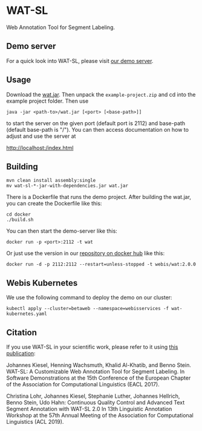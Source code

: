 WAT-SL
======
Web Annotation Tool for Segment Labeling.

Demo server
-----------
For a quick look into WAT-SL, please visit [our demo server](https://demo.webis.de/wat-sl/).


Usage
-----
Download the [wat.jar](https://github.com/webis-de/wat/releases/download/2.0.0/wat.jar). Then unpack the <code>example-project.zip</code> and cd into the example project folder. Then use

```
java -jar <path-to>/wat.jar [<port> [<base-path>]]
```

to start the server on the given port (default port is 2112) and base-path (default base-path is "/"). You can then access documentation on how to adjust and use the server at

[http://localhost:<port><base-path>/index.html](http://localhost:2112/index.html)


Building
--------

```
mvn clean install assembly:single
mv wat-sl-*-jar-with-dependencies.jar wat.jar
```

There is a Dockerfile that runs the demo project. After building the wat.jar, you can create the Dockerfile like this:

```
cd docker
./build.sh
```

You can then start the demo-server like this:

```
docker run -p <port>:2112 -t wat
```

Or just use the version in our [repository on docker hub](https://hub.docker.com/r/webis/wat/) like this:

```
docker run -d -p 2112:2112 --restart=unless-stopped -t webis/wat:2.0.0
```


Webis Kubernetes
----------------
We use the following command to deploy the demo on our cluster:
```
kubectl apply --cluster=betaweb --namespace=webisservices -f wat-kubernetes.yaml
```
    
    
Citation
--------
If you use WAT-SL in your scientific work, please refer to it using [this publication](https://webis.de/publications.html#filter:WAT-SL%20A%20Customizable%20Web%20Annotation%20Tool%20for%20Segment%20Labeling):

Johannes Kiesel, Henning Wachsmuth, Khalid Al-Khatib, and Benno Stein. WAT-SL: A Customizable Web Annotation Tool for Segment Labeling. In Software Demonstrations at the 15th Conference of the European Chapter of the Association for Computational Linguistics (EACL 2017).

Christina Lohr, Johannes Kiesel, Stephanie Luther, Johannes Hellrich, Benno Stein, Udo Hahn: Continuous Quality Control and Advanced Text Segment Annotation with WAT-SL 2.0 In 13th Linguistic Annotation Workshop at the 57th Annual Meeting of the Association for Computational Linguistics (ACL 2019).
